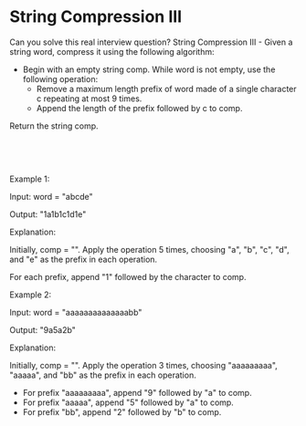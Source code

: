 # String Compression III

Can you solve this real interview question? String Compression III - Given a string word, compress it using the following algorithm:

 * Begin with an empty string comp. While word is not empty, use the following operation:
   * Remove a maximum length prefix of word made of a single character c repeating at most 9 times.
   * Append the length of the prefix followed by c to comp.

Return the string comp.

 

 

Example 1:

Input: word = "abcde"

Output: "1a1b1c1d1e"

Explanation:

Initially, comp = "". Apply the operation 5 times, choosing "a", "b", "c", "d", and "e" as the prefix in each operation.

For each prefix, append "1" followed by the character to comp.

Example 2:

Input: word = "aaaaaaaaaaaaaabb"

Output: "9a5a2b"

Explanation:

Initially, comp = "". Apply the operation 3 times, choosing "aaaaaaaaa", "aaaaa", and "bb" as the prefix in each operation.

 * For prefix "aaaaaaaaa", append "9" followed by "a" to comp.
 * For prefix "aaaaa", append "5" followed by "a" to comp.
 * For prefix "bb", append "2" followed by "b" to comp.